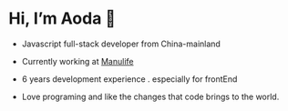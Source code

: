 # Hi, I’m Aoda 👋

- Javascript full-stack developer from China-mainland

- Currently working at [Manulife](http://manulife.com)

- 6 years development experience . especially for frontEnd

- Love programing and like the changes that code brings to the world.
